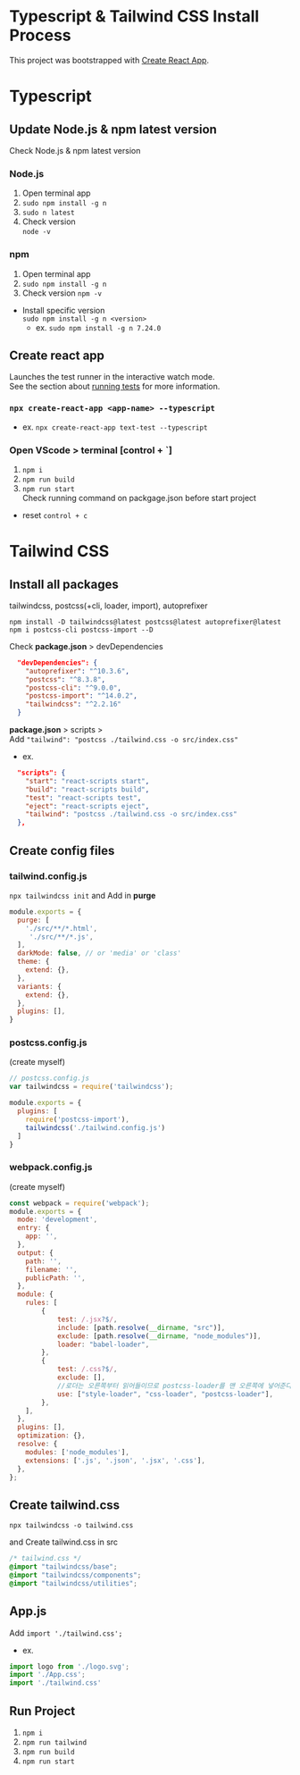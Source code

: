 # Typescript & Tailwind CSS Install Process

This project was bootstrapped with [Create React App](https://github.com/facebook/create-react-app).

# Typescript

## Update Node.js & npm latest version

Check Node.js & npm latest version

### Node.js 
1) Open terminal app
2) `sudo npm install -g n`
3) `sudo n latest`
4) Check version  
`node -v`

### npm
1) Open terminal app
2) `sudo npm install -g n`
3) Check version 
`npm -v`  
* Install specific version  
`sudo npm install -g n <version>`  
    * ex. `sudo npm install -g n 7.24.0`


## Create react app

Launches the test runner in the interactive watch mode.\
See the section about [running tests](https://facebook.github.io/create-react-app/docs/running-tests) for more information.

### `npx create-react-app <app-name> --typescript`  
* ex. `npx create-react-app text-test --typescript`

### Open VScode > terminal [control + `]
1) `npm i`
2) `npm run build`
3) `npm run start`   
Check running command on packgage.json before start project
* reset
`control + c`

# Tailwind CSS

## Install all packages
tailwindcss, postcss(+cli, loader, import), autoprefixer 
```
npm install -D tailwindcss@latest postcss@latest autoprefixer@latest
npm i postcss-cli postcss-import --D
```


Check **package.json** > devDependencies  
```json
  "devDependencies": {
    "autoprefixer": "^10.3.6",
    "postcss": "^8.3.8",
    "postcss-cli": "^9.0.0",
    "postcss-import": "^14.0.2",
    "tailwindcss": "^2.2.16"
  }
  ```
**package.json** > scripts >   
Add `"tailwind": "postcss ./tailwind.css -o src/index.css"  `  
* ex.
```json
  "scripts": {
    "start": "react-scripts start",
    "build": "react-scripts build",
    "test": "react-scripts test",
    "eject": "react-scripts eject",
    "tailwind": "postcss ./tailwind.css -o src/index.css"
  },
```


## Create config files
### tailwind.config.js  
`npx tailwindcss init` and Add in **purge**
```js
module.exports = {
  purge: [
    './src/**/*.html',
     './src/**/*.js',
  ],
  darkMode: false, // or 'media' or 'class'
  theme: {
    extend: {},
  },
  variants: {
    extend: {},
  },
  plugins: [],
}
```

### postcss.config.js  
(create myself)
```js
// postcss.config.js
var tailwindcss = require('tailwindcss');

module.exports = {
  plugins: [
    require('postcss-import'),
    tailwindcss('./tailwind.config.js')
  ]
}
```
### webpack.config.js  
(create myself)
```js
const webpack = require('webpack');
module.exports = {
  mode: 'development',
  entry: {
    app: '',
  },
  output: {
    path: '',
    filename: '',
    publicPath: '',
  },
  module: {
    rules: [
        {
            test: /.jsx?$/,
            include: [path.resolve(__dirname, "src")],
            exclude: [path.resolve(__dirname, "node_modules")],
            loader: "babel-loader",
        },
        {
            test: /.css?$/,
            exclude: [],
            //로더는 오른쪽부터 읽어들이므로 postcss-loader를 맨 오른쪽에 넣어준다.
            use: ["style-loader", "css-loader", "postcss-loader"],
        },
    ],
  },
  plugins: [],
  optimization: {},
  resolve: {
    modules: ['node_modules'],
    extensions: ['.js', '.json', '.jsx', '.css'],
  },
};
```


## Create tailwind.css
`npx tailwindcss -o tailwind.css`  

and Create tailwind.css in src
```css
/* tailwind.css */
@import "tailwindcss/base";
@import "tailwindcss/components";
@import "tailwindcss/utilities";
```

## App.js 
Add `import './tailwind.css';`  
* ex.
```js
import logo from './logo.svg';
import './App.css';
import './tailwind.css'
```

## Run Project
1) `npm i  `
2) `npm run tailwind  `
3) `npm run build  `
4) `npm run start  `

